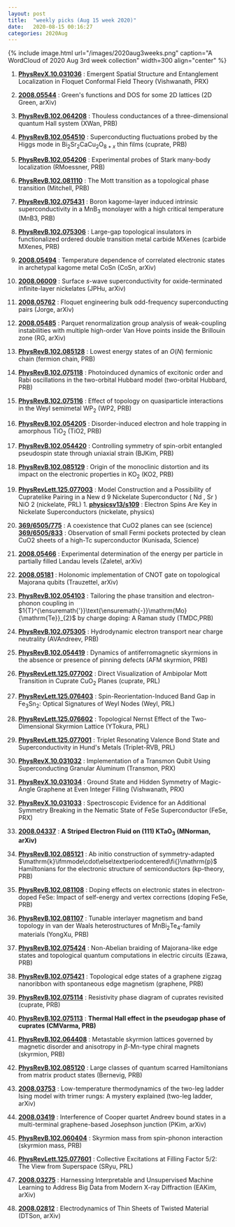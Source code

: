 ```yaml
---
layout: post
title:  "weekly picks (Aug 15 week 2020)"
date:   2020-08-15 00:16:27
categories: 2020Aug
---
```


{% include image.html url="/images/2020aug3weeks.png" caption="A WordCloud of 2020 Aug 3rd week collection" width=300 align="center" %}


1. **[PhysRevX.10.031036](https://link.aps.org/doi/10.1103/PhysRevX.10.031036)** : Emergent Spatial Structure and Entanglement Localization in Floquet Conformal Field Theory (Vishwanath, PRX)

1. **[2008.05544](http://arxiv.org/abs/2008.05544)** : Green's functions and DOS for some 2D lattices (2D Green, arXiv)

1. **[PhysRevB.102.064208](https://link.aps.org/doi/10.1103/PhysRevB.102.064208)** : Thouless conductances of a three-dimensional quantum Hall system (XWan, PRB)

1. **[PhysRevB.102.054510](https://link.aps.org/doi/10.1103/PhysRevB.102.054510)** : Superconducting fluctuations probed by the Higgs mode in ${\mathrm{Bi}}_{2}{\mathrm{Sr}}_{2}\mathrm{Ca}{\mathrm{Cu}}_{2}{\mathrm{O}}_{8+x}$ thin films (cuprate, PRB)

1. **[PhysRevB.102.054206](https://link.aps.org/doi/10.1103/PhysRevB.102.054206)** : Experimental probes of Stark many-body localization (RMoessner, PRB)

1. **[PhysRevB.102.081110](https://link.aps.org/doi/10.1103/PhysRevB.102.081110)** : The Mott transition as a topological phase transition (Mitchell, PRB)

1. **[PhysRevB.102.075431](https://link.aps.org/doi/10.1103/PhysRevB.102.075431)** : Boron kagome-layer induced intrinsic superconductivity in a ${\mathrm{MnB}}_{3}$ monolayer with a high critical temperature (MnB3, PRB)

1. **[PhysRevB.102.075306](https://link.aps.org/doi/10.1103/PhysRevB.102.075306)** : Large-gap topological insulators in functionalized ordered double transition metal carbide MXenes (carbide MXenes, PRB)


1. **[2008.05494](http://arxiv.org/abs/2008.05494)** : Temperature dependence of correlated electronic states in archetypal kagome metal CoSn (CoSn, arXiv)

1. **[2008.06009](http://arxiv.org/abs/2008.06009)** : Surface $s$-wave superconductivity for oxide-terminated infinite-layer nickelates (JPHu, arXiv)

1. **[2008.05762](http://arxiv.org/abs/2008.05762)** : Floquet engineering bulk odd-frequency superconducting pairs (Jorge, arXiv)

1. **[2008.05485](http://arxiv.org/abs/2008.05485)** : Parquet renormalization group analysis of weak-coupling instabilities with multiple high-order Van Hove points inside the Brillouin zone (RG, arXiv)

1. **[PhysRevB.102.085128](https://link.aps.org/doi/10.1103/PhysRevB.102.085128)** : Lowest energy states of an $O(N)$ fermionic chain (fermion chain, PRB)

1. **[PhysRevB.102.075118](https://link.aps.org/doi/10.1103/PhysRevB.102.075118)** : Photoinduced dynamics of excitonic order and Rabi oscillations in the two-orbital Hubbard model (two-orbital Hubbard, PRB)

1. **[PhysRevB.102.075116](https://link.aps.org/doi/10.1103/PhysRevB.102.075116)** : Effect of topology on quasiparticle interactions in the Weyl semimetal ${\mathrm{WP}}_{2}$ (WP2, PRB)

1. **[PhysRevB.102.054205](https://link.aps.org/doi/10.1103/PhysRevB.102.054205)** : Disorder-induced electron and hole trapping in amorphous ${\mathrm{TiO}}_{2}$ (TiO2, PRB)

1. **[PhysRevB.102.054420](https://link.aps.org/doi/10.1103/PhysRevB.102.054420)** : Controlling symmetry of spin-orbit entangled pseudospin state through uniaxial strain (BJKim, PRB)

1. **[PhysRevB.102.085129](https://link.aps.org/doi/10.1103/PhysRevB.102.085129)** : Origin of the monoclinic distortion and its impact on the electronic properties in ${\mathrm{KO}}_{2}$ (KO2, PRB)

1. **[PhysRevLett.125.077003](https://link.aps.org/doi/10.1103/PhysRevLett.125.077003)** : Model Construction and a Possibility of Cupratelike Pairing in a New d 9 Nickelate Superconductor ( Nd , Sr ) NiO 2 (nickelate, PRL) 1. **[physicsv13/s109](https://physics.aps.org/articles/v13/s109)** : Electron Spins Are Key in Nickelate Superconductors (nickelate, physics)

1. **[369/6505/775](https://science.sciencemag.org/content/369/6505/775)** : A coexistence that CuO2 planes can see (science) **[369/6505/833](https://science.sciencemag.org/content/369/6505/833)** : Observation of small Fermi pockets protected by clean CuO2 sheets of a high-Tc superconductor (Kunisada, Science)


1. **[2008.05466](http://arxiv.org/abs/2008.05466)** : Experimental determination of the energy per particle in partially filled Landau levels (Zaletel, arXiv)

1. **[2008.05181](http://arxiv.org/abs/2008.05181)** : Holonomic implementation of CNOT gate on topological Majorana qubits (Trauzettel, arXiv)

1. **[PhysRevB.102.054103](https://link.aps.org/doi/10.1103/PhysRevB.102.054103)** : Tailoring the phase transition and electron-phonon coupling in $1{T}^{\ensuremath{'}}\text{\ensuremath{-}}\mathrm{Mo}{\mathrm{Te}}_{2}$ by charge doping: A Raman study (TMDC,PRB)

1. **[PhysRevB.102.075305](https://link.aps.org/doi/10.1103/PhysRevB.102.075305)** : Hydrodynamic electron transport near charge neutrality (AVAndreev, PRB)

1. **[PhysRevB.102.054419](https://link.aps.org/doi/10.1103/PhysRevB.102.054419)** : Dynamics of antiferromagnetic skyrmions in the absence or presence of pinning defects (AFM skyrmion, PRB)

1. **[PhysRevLett.125.077002](https://link.aps.org/doi/10.1103/PhysRevLett.125.077002)** : Direct Visualization of Ambipolar Mott Transition in Cuprate ${\mathrm{CuO}}_{2}$ Planes (cuprate, PRL)

1. **[PhysRevLett.125.076403](https://link.aps.org/doi/10.1103/PhysRevLett.125.076403)** : Spin-Reorientation-Induced Band Gap in ${\mathrm{Fe}}_{3}{\mathrm{Sn}}_{2}$: Optical Signatures of Weyl Nodes (Weyl, PRL)

1. **[PhysRevLett.125.076602](https://link.aps.org/doi/10.1103/PhysRevLett.125.076602)** : Topological Nernst Effect of the Two-Dimensional Skyrmion Lattice (YTokura, PRL)

1. **[PhysRevLett.125.077001](https://link.aps.org/doi/10.1103/PhysRevLett.125.077001)** : Triplet Resonating Valence Bond State and Superconductivity in Hund's Metals (Triplet-RVB, PRL)

1. **[PhysRevX.10.031032](https://link.aps.org/doi/10.1103/PhysRevX.10.031032)** : Implementation of a Transmon Qubit Using Superconducting Granular Aluminum (Transmon, PRX)

1. **[PhysRevX.10.031034](https://link.aps.org/doi/10.1103/PhysRevX.10.031034)** : Ground State and Hidden Symmetry of Magic-Angle Graphene at Even Integer Filling (Vishwanath, PRX)

1. **[PhysRevX.10.031033](https://link.aps.org/doi/10.1103/PhysRevX.10.031033)** : Spectroscopic Evidence for an Additional Symmetry Breaking in the Nematic State of FeSe Superconductor (FeSe, PRX)


1. **[2008.04337](http://arxiv.org/abs/2008.04337)** : **A Striped Electron Fluid on (111) KTaO$_3$ (MNorman, arXiv)**

1. **[PhysRevB.102.085121](https://link.aps.org/doi/10.1103/PhysRevB.102.085121)** : Ab initio construction of symmetry-adapted $\mathrm{k}\ifmmode\cdot\else\textperiodcentered\fi{}\mathrm{p}$ Hamiltonians for the electronic structure of semiconductors (kp-theory, PRB)

1. **[PhysRevB.102.081108](https://link.aps.org/doi/10.1103/PhysRevB.102.081108)** : Doping effects on electronic states in electron-doped FeSe: Impact of self-energy and vertex corrections (doping FeSe, PRB)

1. **[PhysRevB.102.081107](https://link.aps.org/doi/10.1103/PhysRevB.102.081107)** : Tunable interlayer magnetism and band topology in van der Waals heterostructures of $\mathrm{Mn}{\mathrm{Bi}}_{2}{\mathrm{Te}}_{4}$-family materials (YongXu, PRB)

1. **[PhysRevB.102.075424](https://link.aps.org/doi/10.1103/PhysRevB.102.075424)** : Non-Abelian braiding of Majorana-like edge states and topological quantum computations in electric circuits (Ezawa, PRB)

1. **[PhysRevB.102.075421](https://link.aps.org/doi/10.1103/PhysRevB.102.075421)** : Topological edge states of a graphene zigzag nanoribbon with spontaneous edge magnetism (graphene, PRB)

1. **[PhysRevB.102.075114](https://link.aps.org/doi/10.1103/PhysRevB.102.075114)** : Resistivity phase diagram of cuprates revisited (cuprate, PRB)

1. **[PhysRevB.102.075113](https://link.aps.org/doi/10.1103/PhysRevB.102.075113)** : **Thermal Hall effect in the pseudogap phase of cuprates (CMVarma, PRB)**

1. **[PhysRevB.102.064408](https://link.aps.org/doi/10.1103/PhysRevB.102.064408)** : Metastable skyrmion lattices governed by magnetic disorder and anisotropy in $\ensuremath{\beta}$-Mn-type chiral magnets (skyrmion, PRB)

1. **[PhysRevB.102.085120](https://link.aps.org/doi/10.1103/PhysRevB.102.085120)** : Large classes of quantum scarred Hamiltonians from matrix product states (Bernevig, PRB)


1. **[2008.03753](http://arxiv.org/abs/2008.03753)** : Low-temperature thermodynamics of the two-leg ladder Ising model with trimer rungs: A mystery explained (two-leg ladder, arXiv)

1. **[2008.03419](http://arxiv.org/abs/2008.03419)** : Interference of Cooper quartet Andreev bound states in a multi-terminal graphene-based Josephson junction (PKim, arXiv)

1. **[PhysRevB.102.060404](https://link.aps.org/doi/10.1103/PhysRevB.102.060404)** : Skyrmion mass from spin-phonon interaction (skyrmion mass, PRB)

1. **[PhysRevLett.125.077601](https://link.aps.org/doi/10.1103/PhysRevLett.125.077601)** : Collective Excitations at Filling Factor $5/2$: The View from Superspace (SRyu, PRL)


1. **[2008.03275](http://arxiv.org/abs/2008.03275)** : Harnessing Interpretable and Unsupervised Machine Learning to Address Big Data from Modern X-ray Diffraction (EAKim, arXiv)

1. **[2008.02812](http://arxiv.org/abs/2008.02812)** : Electrodynamics of Thin Sheets of Twisted Material (DTSon, arXiv)